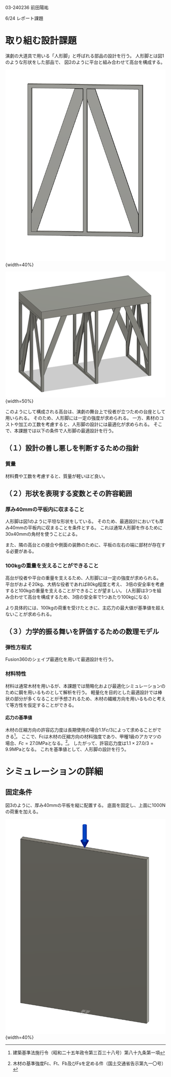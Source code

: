 03-240236
前田陽祐

6/24 レポート課題

# 取り組む設計課題
演劇の大道具で用いる「人形脚」と呼ばれる部品の設計を行う。
人形脚とは図1のような形状をした部品で、
図2のように平台と組み合わせて高台を構成する。

![人形脚](./image/ningyo-ashi.png){width=40%}

![人形脚3つと平台を組み合わせた図](./image/takadai.png){width=50%}

このようにして構成される高台は、演劇の舞台上で役者が立つための台座として用いられる。
そのため、人形脚には一定の強度が求められる。
一方、素材のコストや加工の工数を考慮すると、人形脚の設計には最適化が求められる。
そこで、本課題では以下の条件で人形脚の最適設計を行う。

## （１）設計の善し悪しを判断するための指針
### 質量
材料費や工数を考慮すると、質量が軽いほど良い。

## （２）形状を表現する変数とその許容範囲
### 厚み40mmの平板内に収まること
人形脚は図1のように平坦な形状をしている。
そのため、最適設計においても厚み40mmの平板内に収まることを条件とする。
これは通常人形脚を作るために30x40mmの角材を使うことによる。

また、隣の高台との接合や側面の装飾のために、平板の左右の端に部材が存在する必要がある。

### 100kgの重量を支えることができること
高台が役者や平台の重量を支えるため、人形脚には一定の強度が求められる。
平台がおよそ20kg、大柄な役者であれば80kg程度と考え、
3倍の安全率を考慮すると100kgの重量を支えることができることが望ましい。
(人形脚は3つを組み合わせて高台を構成するため、3倍の安全率で1つあたり100kgになる）

より具体的には、100kgの荷重を受けたときに、主応力の最大値が基準値を超えないことが求められる。

## （３）⼒学的振る舞いを評価するための数理モデル
### 弾性⽅程式
Fusion360のシェイプ最適化を用いて最適設計を行う。

### 材料特性
材料は通常木材を用いるが、本課題では簡略化および最適化シミュレーションのために鋼を用いるものとして解析を行う。
軽量化を目的とした最適設計では棒状の部分が多くなることが予想されるため、木材の繊維方向を用いるものと考えて等方性を仮定することができる。

#### 応力の基準値
木材の圧縮方向の許容応力度は長期使用の場合$1.1Fc/3$によって求めることができる[^1]。
ここで、Fcは木材の圧縮方向の材料強度であり、甲種1級のアカマツの場合、$Fc=27.0\mathrm{MPa}$となる。[^2]。
したがって、許容応力度は$1.1\times27.0/3=9.9\mathrm{MPa}$となる。
これを基準値として、人形脚の設計を行う。

[^1]: 建築基準法施行令（昭和二十五年政令第三百三十八号）第八十九条第一項
[^2]: 木材の基準強度Fc、Ft、Fb及びFsを定める件（国土交通省告示第九一〇号）

# シミュレーションの詳細
## 固定条件
図3のように、厚み40mmの平板を縦に配置する。
底面を固定し、上面に1000Nの荷重を加える。

![固定条件](./image/kotei.png){width=40%}

